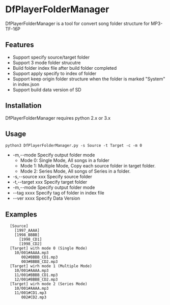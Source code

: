 # DfPlayerFolderManager

DfPlayerFolderManager is a tool for convert song folder structure for MP3-TF-16P

## Features

- Support specify source/target folder
- Support 3 mode folder strucutre
- Build folder index file after build folder completed
- Support apply specify to index of folder
- Support keep origin folder structure when the folder is marked "System" in index.json
- Support build data version of SD

## Installation

DfPlayerFolderManager requires python 2.x or 3.x

## Usage
```
python3 DfPlayerFolderManager.py -s Source -t Target -c -m 0
```
  * -m,--mode     Specify output folder mode
    * Mode 0: Single Mode, All songs in a folder
    * Mode 1: Multiple Mode, Copy each source folder in target folder.
    * Mode 2: Series Mode, All songs of Series in a folder.
  * -s,--source xxx     Specify source folder
  * -t,--target xxx     Specify target folder
  * -m,--mode           Specify output folder mode
  * --tag xxxx          Specify tag of folder in index file
  * --ver xxxx          Specify Data Version

## Examples
```
  [Source]
    [1997_AAAA]
    [1998_BBBB]
      [1998_CD1]
      [1998_CD2]
  [Target] with mode 0 (Single Mode)
    10/001#AAAA.mp3
       002#BBBB_CD1.mp3
       003#BBBB_CD2.mp3
  [Target] wirh mode 1 (Multiple Mode)
    10/001#AAAA.mp3
    11/001#BBBB_CD1.mp3
    12/001#BBBB_CD2.mp3
  [Target] wirh mode 2 (Series Mode)
    10/001#AAAA.mp3
    11/001#CD1.mp3
       002#CD2.mp3
```
